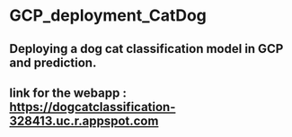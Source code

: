 # GCP_deployment_CatDog

## Deploying a dog cat classification model in GCP and prediction.

## link for the webapp : https://dogcatclassification-328413.uc.r.appspot.com
